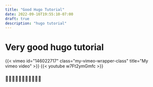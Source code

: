 ```yaml
---
title: "Good Hugo Tutorial"
date: 2022-09-16T19:55:10-07:00
draft: true
description: "hugo tutorial"
---
```


# Very good hugo tutorial

{{< vimeo id="146022717" class="my-vimeo-wrapper-class" title="My vimeo video" >}}
{{< youtube w7Ft2ymGmfc >}}



### 👏👏👏👏👏👏👏👏👏👏👏


